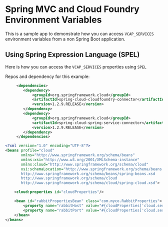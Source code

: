 # Spring MVC and Cloud Foundry Environment Variables

This is a sample app to demonstrate how you can access `VCAP_SERVICES` environment variables from a non Spring Boot application.

## Using Spring Expression Language (SPEL)

Here is how you can access the `VCAP_SERVICES` properties using `SPEL`

Repos and dependency for this example:

```xml
     <dependencies>
        <dependency>
            <groupId>org.springframework.cloud</groupId>
            <artifactId>spring-cloud-cloudfoundry-connector</artifactId>
            <version>1.2.9.RELEASE</version>
        </dependency>
        <dependency>
            <groupId>org.springframework.cloud</groupId>
            <artifactId>spring-cloud-spring-service-connector</artifactId>
            <version>1.2.9.RELEASE</version>
        </dependency>
     </dependencies>

```

```xml
<?xml version="1.0" encoding="UTF-8"?>
<beans profile="cloud"
       xmlns="http://www.springframework.org/schema/beans"
       xmlns:xsi="http://www.w3.org/2001/XMLSchema-instance"
       xmlns:cloud="http://www.springframework.org/schema/cloud"
       xsi:schemaLocation="http://www.springframework.org/schema/beans
       http://www.springframework.org/schema/beans/spring-beans.xsd
       http://www.springframework.org/schema/cloud
       http://www.springframework.org/schema/cloud/spring-cloud.xsd">

    <cloud:properties id="cloudProperties"/>

    <bean id="rabbitPropertiesBean" class="com.myco.RabbitProperties">
        <property name="rabbitHost" value="#{cloudProperties['cloud.services.myrabbit.connection.host']}"/>
        <property name="rabbitPort" value="#{cloudProperties['cloud.services.myrabbit.connection.port']}"/>
    </bean>
</beans>
```  
